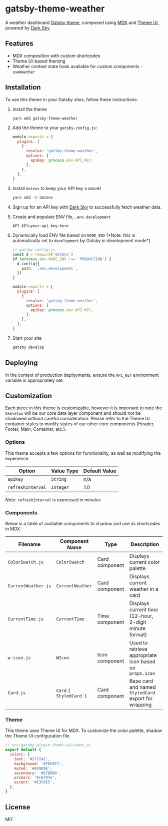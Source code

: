# gatsby-theme-weather

A weather dashboard [Gatsby theme](https://www.gatsbyjs.org/docs/themes/), composed using [MDX](https://mdxjs.com/) and [Theme UI](https://theme-ui.com/), powered by [Dark Sky](https://darksky.net/dev).

## Features

- MDX composition with custom shortcodes
- Theme UI-based theming
- Weather context state hook available for custom components - `useWeather`

## Installation

To use this theme in your Gatsby sites, follow these instructions:

1. Install the theme

   ```sh
   yarn add gatsby-theme-weather
   ```

2. Add the theme to your `gatsby-config.js`:

   ```js
   module.exports = {
     plugins: [
       {
         resolve: 'gatsby-theme-weather',
         options: {
           apiKey: process.env.API_KEY,
         },
       },
     ],
   }
   ```

3. Install `dotenv` to keep your API key a secret

   ```sh
   yarn add -D dotenv
   ```

4. Sign up for an API key with [Dark Sky](https://darksky.net/dev) to successfully fetch weather data.

5. Create and populate ENV file, `.env.development`

   ```text
   API_KEY=your-api-key-here
   ```

6. Dynamically load ENV file based on `NODE_ENV` (\*Note: this is automatically set to `development` by Gatsby in development mode\*)

   ```js
   // gatsby-config.js
   const d = require('dotenv')
   if (process.env.NODE_ENV !== 'PRODUCTION') {
     d.config({
       path: `.env.development`,
     })
   }

   module.exports = {
     plugins: [
       {
         resolve: 'gatsby-theme-weather',
         options: {
           apiKey: process.env.API_KEY,
         },
       },
     ],
   }
   ```

7. Start your site

   ```sh
   gatsby develop
   ```

## Deploying

In the context of production deployments, ensure the `API_KEY` environment variable is appropriately set.

## Customization

Each piece in this theme is customizable, however it is important to note the `Skeleton` will be our core data layer component and should not be shadowed without careful consideration. Please refer to the Theme UI container styles to modify styles of our other core components (Header, Footer, Main, Container, etc.).

### Options

This theme accepts a few options for functionality, as well as modifying the experience.

| Option            | Value Type | Default Value |
| ----------------- | ---------- | ------------- |
| `apiKey`          | `String`   | n/a           |
| `refreshInterval` | `Integer`  | 10            |

_Note: `refreshInterval` is expressed in minutes_

### Components

Below is a table of available components to shadow and use as shortcodes in MDX.

| Filename            | Component Name          | Type           | Description                                             |
| ------------------- | ----------------------- | -------------- | ------------------------------------------------------- |
| `ColorSwatch.js`    | `ColorSwatch`           | Card component | Displays current color palette                          |
| `CurrentWeather.js` | `CurrentWeather`        | Card component | Displays current weather in a card                      |
| `CurrentTime.js`    | `CurrentTime`           | Time component | Displays current time (12-hour, 2-digit minute format)  |
| `w-icon.js`         | `WIcon`                 | Icon component | Used to retrieve appropriate icon based on `props.icon` |
| `Card.js`           | `Card` `{ StyledCard }` | Card component | Base card and named `StyledCard` export for wrapping    |

### Theme

This theme uses Theme UI for MDX. To customize the color palette, shadow the Theme UI configuration file.

```js
// src/gatsby-plugin-theme-ui/index.js
export default {
  colors: {
    text: '#273242',
    background: '#FDF8F7',
    muted: '#A09D9E',
    secondary: '#EFBDB0',
    primary: '#c6797e',
    accent: '#E3F0E5',
  },
}
```

## License

MIT
